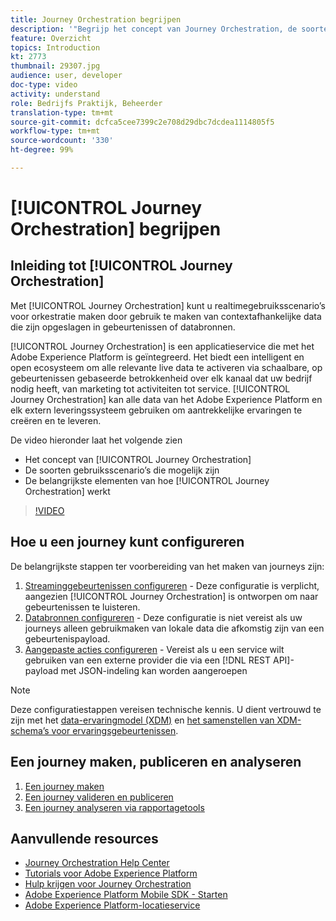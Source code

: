 ```yaml
---
title: Journey Orchestration begrijpen
description: '"Begrijp het concept van Journey Orchestration, de soorten gebruiksscenario’s die mogelijk zijn en de belangrijkste elementen van hoe Journey Orchestration werkt."'
feature: Overzicht
topics: Introduction
kt: 2773
thumbnail: 29307.jpg
audience: user, developer
doc-type: video
activity: understand
role: Bedrijfs Praktijk, Beheerder
translation-type: tm+mt
source-git-commit: dcfca5cee7399c2e708d29dbc7dcdea1114805f5
workflow-type: tm+mt
source-wordcount: '330'
ht-degree: 99%

---
```



# [!UICONTROL Journey Orchestration] begrijpen

## Inleiding tot [!UICONTROL Journey Orchestration]

Met [!UICONTROL Journey Orchestration] kunt u realtimegebruiksscenario’s voor orkestratie maken door gebruik te maken van contextafhankelijke data die zijn opgeslagen in gebeurtenissen of databronnen.

[!UICONTROL Journey Orchestration] is een applicatieservice die met het Adobe Experience Platform is geïntegreerd. Het biedt een intelligent en open ecosysteem om alle relevante live data te activeren via schaalbare, op gebeurtenissen gebaseerde betrokkenheid over elk kanaal dat uw bedrijf nodig heeft, van marketing tot activiteiten tot service. [!UICONTROL Journey Orchestration] kan alle data van het Adobe Experience Platform en elk extern leveringssysteem gebruiken om aantrekkelijke ervaringen te creëren en te leveren.

De video hieronder laat het volgende zien

* Het concept van [!UICONTROL Journey Orchestration]
* De soorten gebruiksscenario’s die mogelijk zijn
* De belangrijkste elementen van hoe [!UICONTROL Journey Orchestration] werkt

>[!VIDEO](https://video.tv.adobe.com/v/29307?quality=12)

## Hoe u een journey kunt configureren

De belangrijkste stappen ter voorbereiding van het maken van journeys zijn:

1. [Streaminggebeurtenissen configureren](/help/configuring-journey-orchestration/configure-streaming-events.md) - Deze configuratie is verplicht, aangezien [!UICONTROL Journey Orchestration] is ontworpen om naar gebeurtenissen te luisteren.
1. [Databronnen configureren](/help/configuring-journey-orchestration/configure-data-sources.md) - Deze configuratie is niet vereist als uw journeys alleen gebruikmaken van lokale data die afkomstig zijn van een gebeurtenispayload.
1. [Aangepaste acties configureren](/help/configuring-journey-orchestration/configure-actions.md) - Vereist als u een service wilt gebruiken van een externe provider die via een [!DNL REST API]-payload met JSON-indeling kan worden aangeroepen

>[!NOTE]
>
>Deze configuratiestappen vereisen technische kennis. U dient vertrouwd te zijn met het [data-ervaringmodel (XDM)](https://docs.adobe.com/content/help/en/platform-learn/tutorials/schemas/understanding-the-xdm-system-and-experience-data-model.html) en [het samenstellen van XDM-schema’s voor ervaringsgebeurtenissen](https://docs.adobe.com/content/help/en/platform-learn/tutorials/schemas/create-your-first-schema-with-out-of-the-box-components.html).

## Een journey maken, publiceren en analyseren

1. [Een journey maken](/help/building-a-journey/creating-a-journey.md)
1. [Een journey valideren en publiceren](/help/validate-and-publish-a-journey.md)
1. [Een journey analyseren via rapportagetools](/help/analyze-a-journey-via-reporting-tools.md)

## Aanvullende resources

* [Journey Orchestration Help Center](https://docs.adobe.com/content/help/nl-NL/journeys/using/journey-orchestration-home.html)
* [Tutorials voor Adobe Experience Platform](https://docs.adobe.com/content/help/en/platform-learn/tutorials/overview.html)
* [Hulp krijgen voor Journey Orchestration](/help/understanding-journey-orchestration.md)
* [Adobe Experience Platform Mobile SDK - Starten](https://docs.adobe.com/content/help/en/core-services-learn/tutorials/launch-mobile/understanding-the-mobile-sdks.html)
* [Adobe Experience Platform-locatieservice](https://docs.adobe.com/content/help/nl-NL/places/using/home.html)
